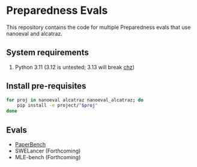 # Preparedness Evals

This repository contains the code for multiple Preparedness evals that use nanoeval and alcatraz.

## System requirements

1. Python 3.11 (3.12 is untested; 3.13 will break [chz](https://github.com/openai/chz))

## Install pre-requisites

```bash
for proj in nanoeval alcatraz nanoeval_alcatraz; do
    pip install -e project/"$proj"
done
```

## Evals

- [PaperBench](./project/paperbench/README.md)
- SWELancer (Forthcoming)
- MLE-bench (Forthcoming)